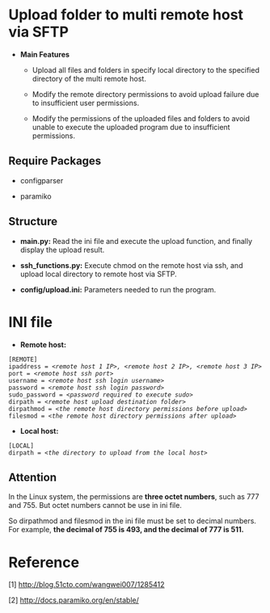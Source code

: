 # Upload folder to multi remote host via SFTP

+ **Main Features**

  + Upload all files and folders in specify local directory to the specified directory of the multi remote host.

  + Modify the remote directory permissions to avoid upload failure due to insufficient user permissions.

  + Modify the permissions of the uploaded files and folders to avoid unable to execute the uploaded program due to insufficient permissions.


## Require Packages

+ configparser

+ paramiko

## Structure

+ **main&#46;py:** Read the ini file and execute the upload function, and finally display the upload result.

+ **ssh_functions&#46;py:** Execute chmod on the remote host via ssh, and upload local directory to remote host via SFTP.

+ **config/upload.ini:** Parameters needed to run the program.
# INI file

+ **Remote host:**

<pre><code>[REMOTE]
ipaddress = <i>&lt;remote host 1 IP>, &lt;remote host 2 IP>, &lt;remote host 3 IP></i>
port = <i>&lt;remote host ssh port></i>
username = <i>&lt;remote host ssh login username></i>
password = <i>&lt;remote host ssh login password></i>
sudo_password = <i>&lt;password required to execute sudo></i>
dirpath = <i>&lt;remote host upload destination folder></i>
dirpathmod = <i>&lt;the remote host directory permissions before upload></i>
filesmod = <i>&lt;the remote host directory permissions after upload></i></code></pre>

+ **Local host:**

<pre><code>[LOCAL]
dirpath = <i>&lt;the directory to upload from the local host></i></code></pre>

## Attention
In the Linux system, the permissions are **three octet numbers**, such as 777 and 755. But octet numbers cannot be use in ini file.

So dirpathmod and filesmod in the ini file must be set to decimal numbers. For example, **the decimal of 755 is 493, and the decimal of 777 is 511.**


# Reference

&#91;1] http://blog.51cto.com/wangwei007/1285412

&#91;2] http://docs.paramiko.org/en/stable/